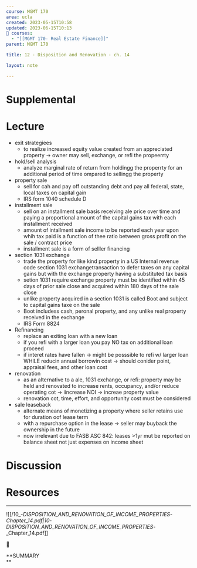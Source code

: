 ```yaml
---
course: MGMT 170
area: ucla
created: 2023-05-15T10:58
updated: 2023-06-15T10:13
📕 courses:
  - "[[MGMT 170- Real Estate Finance]]"
parent: MGMT 170

title: 12 - Disposition and Renovation - ch. 14

layout: note

---
```

# Supplemental

# Lecture

- exit strategiees
    - to realize increased equity value created from an appreciated property → owner may sell, exchange, or refi the propeerrty
- hold/sell analysis
    - analyze marginal rate of return from holdingg the properrty for an additional period of time ompared to sellingg the property
- property sale
    - sell for cah and pay off outstanding debt and pay all federal, state, local taxes on capital gain
    - IRS form 1040 schedule D
- installment sale
    - sell on an installment sale basis receiving ale price over time and paying a proportional amount of the capital gains tax with each installment received
    - amount of intallment sale income to be reported each year upon whih tax paid is a function of thee ratio between gross profit on the sale / contract price
    - installment sale is a form of selller financing
- section 1031 exchange
    - trade the property for like kind property in a US Internal revenue code section 1031 exchangetransaction to defer taxes on any capital gains but with the exchange property having a substituted tax basis
    - setion 1031 require exchange property must be identified within 45 days of prior sale close and acquired within 180 days of the sale close
    - unlike property acquired in a section 1031 is called Boot and subject to capital gains taxe on the sale
    - Boot includess cash, peronal property, and any unlike real property received in the exchange
    - IRS Form 8824
- Refinancing
    - replace an exiting loan with a new loan
    - if you refi with a larger loan you pay NO tax on additional loan proceed
    - if interet rates have fallen → might be posssible to refi w/ larger loan WHILE reducin annual borrowin cost → should conider point, appraisal fees, and other loan cost
- renovation
    - as an alternative to a ale, 1031 exchange, or refi: property may be held and renovated to increase rents, occupancy, and/or reduce operating cot → iincrease NOI → increae property value
    - renovation cot, time, effort, and opportunity cost must be considered
- sale leaseback
    - alternate means of monetizing a property where seller retains use for duration oof lease term
    - with a repurchase option in the lease → seller may buyback the ownership in the future
    - now irrelevant due to FASB ASC 842: leases >1yr mut be reported on balance sheet not just expenses on income sheet

# Discussion

# Resources

---

![[/10_-_DISPOSITION_AND_RENOVATION_OF_INCOME_PROPERTIES_-_Chapter_14.pdf|10_-_DISPOSITION_AND_RENOVATION_OF_INCOME_PROPERTIES_-_Chapter_14.pdf]]

📌

**SUMMARY  
**